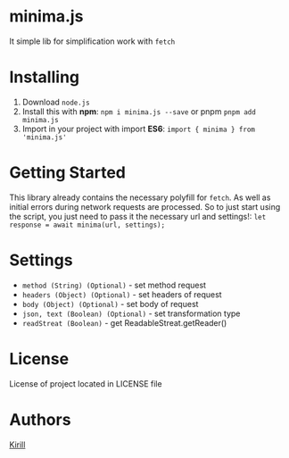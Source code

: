 # minima.js

It simple lib for simplification work with ```fetch```

# Installing 

1. Download ```node.js```
2. Install this with **npm**: ```npm i minima.js --save``` or pnpm ```pnpm add minima.js```
3. Import in your project with import **ES6**: ```import { minima } from 'minima.js'```

# Getting Started

This library already contains the necessary polyfill for ```fetch```. As well as initial errors during network requests are processed. So to just start using the script, you just need to pass it the necessary url and settings!: ```let response = await minima(url, settings);```

# Settings 

- ```method (String) (Optional)``` - set method request
- ```headers (Object) (Optional)``` - set headers of request
- ```body (Object) (Optional)``` - set body of request
- ```json, text (Boolean) (Optional)``` - set transformation type
- ```readStreat (Boolean)``` - get ReadableStreat.getReader()

# License

License of project located in LICENSE file

# Authors 

[Kirill](http://github.com/steelWinds)
